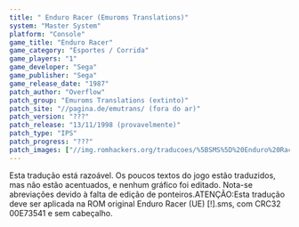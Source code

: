 ```yaml
---
title: " Enduro Racer (Emuroms Translations)"
system: "Master System"
platform: "Console"
game_title: "Enduro Racer"
game_category: "Esportes / Corrida"
game_players: "1"
game_developer: "Sega"
game_publisher: "Sega"
game_release_date: "1987"
patch_author: "Overflow"
patch_group: "Emuroms Translations (extinto)"
patch_site: "//pagina.de/emutrans/ (fora do ar)"
patch_version: "???"
patch_release: "13/11/1998 (provavelmente)"
patch_type: "IPS"
patch_progress: "???"
patch_images: ["//img.romhackers.org/traducoes/%5BSMS%5D%20Enduro%20Racer%20-%20Emuroms%20Translations%20-%201.png","//img.romhackers.org/traducoes/%5BSMS%5D%20Enduro%20Racer%20-%20Emuroms%20Translations%20-%202.png","//img.romhackers.org/traducoes/%5BSMS%5D%20Enduro%20Racer%20-%20Emuroms%20Translations%20-%203.png"]
---
```

Esta tradução está razoável. Os poucos textos do jogo estão traduzidos, mas não estão acentuados, e nenhum gráfico foi editado. Nota-se abreviações devido à falta de edição de ponteiros.ATENÇÃO:Esta tradução deve ser aplicada na ROM original Enduro Racer (UE) [!].sms, com CRC32 00E73541 e sem cabeçalho.